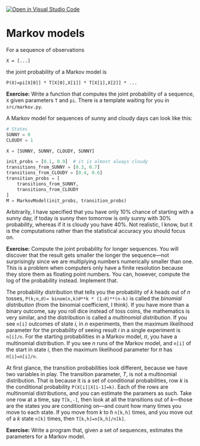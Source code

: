 [![Open in Visual Studio Code](https://classroom.github.com/assets/open-in-vscode-c66648af7eb3fe8bc4f294546bfd86ef473780cde1dea487d3c4ff354943c9ae.svg)](https://classroom.github.com/online_ide?assignment_repo_id=9201805&assignment_repo_type=AssignmentRepo)
# Markov models

For a sequence of observations

```
X = [...]
```


the joint probability of a Markov model is

```
P(X)=pi[X[0]] * T[X[0],X[1]] * T[X[1],X[2]] * ...
```

**Exercise:** Write a function that computes the joint probability of a sequence, `X` given parameters `T` and `pi`. There is a template waiting for you in `src/markov.py`.


A Markov model for sequences of sunny and cloudy days can look like this:

```python
# States
SUNNY = 0
CLOUDY = 1

X = [SUNNY, SUNNY, CLOUDY, SUNNY]

init_probs = [0.1, 0.9]  # it is almost always cloudy
transitions_from_SUNNY = [0.3, 0.7]
transitions_from_CLOUDY = [0.4, 0.6]
transition_probs = [
    transitions_from_SUNNY,
    transitions_from_CLOUDY
]
M = MarkovModel(init_probs, transition_probs)
```


Arbitrarily, I have specified that you have only 10% chance of starting with a sunny day, if today is sunny then tomorrow is only sunny with 30% probability, whereas if it is cloudy you have 40%. Not realistic, I know, but it is the computations rather than the statistical accuracy you should focus on.

**Exercise:** Compute the joint probability for longer sequences. You will discover that the result gets smaller the longer the sequence—not surprisingly since we are multiplying numbers numerically smaller than one. This is a problem when computers only have a finite resolution because they store them as floating point numbers. You can, however, compute the log of the probability instead. Implement that.

The probability distribution that tells you the probability of *k* heads out of *n* tosses, `P(k;n,𝜃)= binom(n,k)𝜃**k * (1-𝜃)**(n-k)` is called the *binomial distribution* (from the binomial coefficient, I think). If you have more than a binary outcome, say you roll dice instead of toss coins, the mathematics is very similar, and the distribution is called a *multinomial distribution*. If you see `n[i]` outcomes of state *i*, in *n* experiments, then the maximum likelihood parameter for the probability of seeing result *i* in a single experiment is `n[i]/n`. For the starting probabilities in a Markov model, 𝜋, you have a multinomial distribution. If you see *n* runs of the Markov model, and `n[i]` of the start in state *i*, then the maximum likelihood parameter for 𝜋 has `𝜋[i]=n[i]/n`.

At first glance, the transition probabilities look different, because we have two variables in play. The transition parameter, *T*, is not a multinomial distribution. That is because it is a set of conditional probabilities, row *k* is the conditional probability `P(X[i]|X[i-1]=k)`. Each of the rows are multinomial distributions, and you can estimate the paramers as such. Take one row at a time, say `T[k,-]`, then look at all the transitions out of *k*—those are the states you are conditioning on—and count how many times you move to each state. If you move from *k* to *h* `n[k,h]` times, and you move out of a *k* state `n[k]` times, then `T[k,h]=n[k,h]/n[k]`.

**Exercise:** Write a program that, given a set of sequences, estimates the parameters for a Markov model.